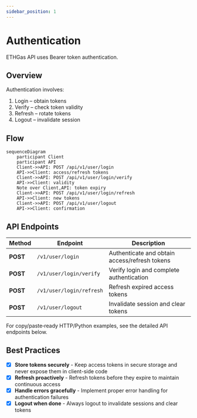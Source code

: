 ```yaml
---
sidebar_position: 1
---
```


# Authentication

ETHGas API uses Bearer token authentication.

## Overview

Authentication involves:

1. Login – obtain tokens
2. Verify – check token validity
3. Refresh – rotate tokens
4. Logout – invalidate session

## Flow

```mermaid
sequenceDiagram
    participant Client
    participant API
    Client->>API: POST /api/v1/user/login
    API->>Client: access/refresh tokens
    Client->>API: POST /api/v1/user/login/verify
    API->>Client: validity
    Note over Client,API: token expiry
    Client->>API: POST /api/v1/user/login/refresh
    API->>Client: new tokens
    Client->>API: POST /api/v1/user/logout
    API->>Client: confirmation
```

## API Endpoints

| Method | Endpoint | Description |
|--------|----------|-------------|
| **POST** | `/v1/user/login` | Authenticate and obtain access/refresh tokens |
| **POST** | `/v1/user/login/verify` | Verify login and complete authentication |
| **POST** | `/v1/user/login/refresh` | Refresh expired access tokens |
| **POST** | `/v1/user/logout` | Invalidate session and clear tokens |

For copy/paste‑ready HTTP/Python examples, see the detailed API endpoints below.

## Best Practices

- [x] **Store tokens securely** - Keep access tokens in secure storage and never expose them in client-side code
- [x] **Refresh proactively** - Refresh tokens before they expire to maintain continuous access
- [x] **Handle errors gracefully** - Implement proper error handling for authentication failures
- [x] **Logout when done** - Always logout to invalidate sessions and clear tokens 